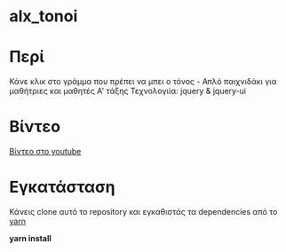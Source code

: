 # alx_tonoi

# Περί
Κάνε κλικ στο γράμμα που πρέπει να μπει ο τόνος - Απλό παιχνιδάκι για μαθήτριες και μαθητές Α' τάξης
Τεχνολογιία: jquery & jquery-ui

# Βίντεο
[Βίντεο στο youtube](https://youtu.be/78Sb7pgA5E8)

# Εγκατάσταση
Κάνεις clone αυτό το repository και εγκαθιστάς τα dependencies από το [yarn](https://yarnpkg.com/en/)

**yarn install**
